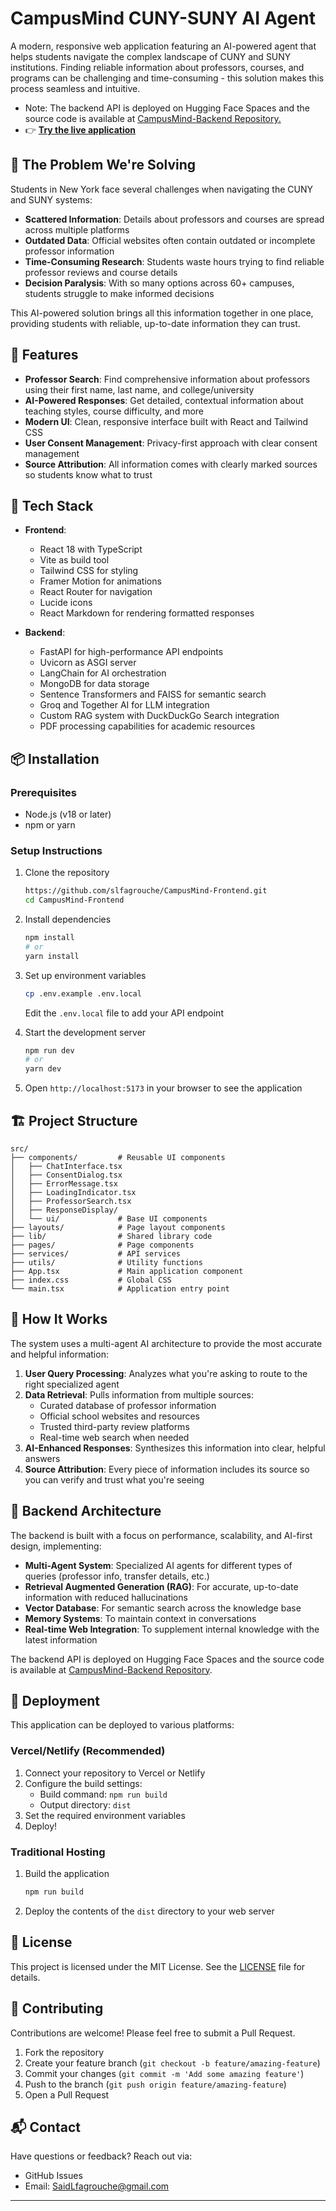 # CampusMind CUNY-SUNY AI Agent

A modern, responsive web application featuring an AI-powered agent that helps students navigate the complex landscape of CUNY and SUNY institutions. Finding reliable information about professors, courses, and programs can be challenging and time-consuming - this solution makes this process seamless and intuitive.
- Note: The backend API is deployed on Hugging Face Spaces and the source code is available at [CampusMind-Backend Repository.](https://github.com/slfagrouche/CampusMind-Backend)
- 👉 **[Try the live application](https://edumind-cuny-suny-ai-agent.vercel.app/)**

## 🎯 The Problem We're Solving

Students in New York face several challenges when navigating the CUNY and SUNY systems:

- **Scattered Information**: Details about professors and courses are spread across multiple platforms
- **Outdated Data**: Official websites often contain outdated or incomplete professor information
- **Time-Consuming Research**: Students waste hours trying to find reliable professor reviews and course details
- **Decision Paralysis**: With so many options across 60+ campuses, students struggle to make informed decisions

This AI-powered solution brings all this information together in one place, providing students with reliable, up-to-date information they can trust.

## 🚀 Features

- **Professor Search**: Find comprehensive information about professors using their first name, last name, and college/university
- **AI-Powered Responses**: Get detailed, contextual information about teaching styles, course difficulty, and more
- **Modern UI**: Clean, responsive interface built with React and Tailwind CSS
- **User Consent Management**: Privacy-first approach with clear consent management
- **Source Attribution**: All information comes with clearly marked sources so students know what to trust

## 🔧 Tech Stack

- **Frontend**: 
  - React 18 with TypeScript
  - Vite as build tool
  - Tailwind CSS for styling
  - Framer Motion for animations
  - React Router for navigation
  - Lucide icons
  - React Markdown for rendering formatted responses

- **Backend**: 
  - FastAPI for high-performance API endpoints
  - Uvicorn as ASGI server
  - LangChain for AI orchestration
  - MongoDB for data storage
  - Sentence Transformers and FAISS for semantic search
  - Groq and Together AI for LLM integration
  - Custom RAG system with DuckDuckGo Search integration
  - PDF processing capabilities for academic resources

## 📦 Installation

### Prerequisites

- Node.js (v18 or later)
- npm or yarn

### Setup Instructions

1. Clone the repository
   ```bash
   https://github.com/slfagrouche/CampusMind-Frontend.git
   cd CampusMind-Frontend
   ```

2. Install dependencies
   ```bash
   npm install
   # or
   yarn install
   ```

3. Set up environment variables
   ```bash
   cp .env.example .env.local
   ```
   Edit the `.env.local` file to add your API endpoint

4. Start the development server
   ```bash
   npm run dev
   # or
   yarn dev
   ```

5. Open `http://localhost:5173` in your browser to see the application

## 🏗️ Project Structure

```
src/
├── components/         # Reusable UI components
│   ├── ChatInterface.tsx
│   ├── ConsentDialog.tsx
│   ├── ErrorMessage.tsx
│   ├── LoadingIndicator.tsx
│   ├── ProfessorSearch.tsx
│   ├── ResponseDisplay/
│   └── ui/             # Base UI components
├── layouts/            # Page layout components
├── lib/                # Shared library code
├── pages/              # Page components
├── services/           # API services
├── utils/              # Utility functions
├── App.tsx             # Main application component
├── index.css           # Global CSS
└── main.tsx            # Application entry point
```

## 🔄 How It Works

The system uses a multi-agent AI architecture to provide the most accurate and helpful information:

1. **User Query Processing**: Analyzes what you're asking to route to the right specialized agent
2. **Data Retrieval**: Pulls information from multiple sources:
   - Curated database of professor information
   - Official school websites and resources
   - Trusted third-party review platforms
   - Real-time web search when needed
3. **AI-Enhanced Responses**: Synthesizes this information into clear, helpful answers
4. **Source Attribution**: Every piece of information includes its source so you can verify and trust what you're seeing

## 🧠 Backend Architecture

The backend is built with a focus on performance, scalability, and AI-first design, implementing:

- **Multi-Agent System**: Specialized AI agents for different types of queries (professor info, transfer details, etc.)
- **Retrieval Augmented Generation (RAG)**: For accurate, up-to-date information with reduced hallucinations
- **Vector Database**: For semantic search across the knowledge base
- **Memory Systems**: To maintain context in conversations
- **Real-time Web Integration**: To supplement internal knowledge with the latest information

The backend API is deployed on Hugging Face Spaces and the source code is available at [CampusMind-Backend Repository](https://github.com/slfagrouche/CampusMind-Backend).

## 🚀 Deployment

This application can be deployed to various platforms:

### Vercel/Netlify (Recommended)

1. Connect your repository to Vercel or Netlify
2. Configure the build settings:
   - Build command: `npm run build`
   - Output directory: `dist`
3. Set the required environment variables
4. Deploy!

### Traditional Hosting

1. Build the application
   ```bash
   npm run build
   ```
2. Deploy the contents of the `dist` directory to your web server

## 📝 License

This project is licensed under the MIT License. See the [LICENSE](LICENSE) file for details.

## 🤝 Contributing

Contributions are welcome! Please feel free to submit a Pull Request.

1. Fork the repository
2. Create your feature branch (`git checkout -b feature/amazing-feature`)
3. Commit your changes (`git commit -m 'Add some amazing feature'`)
4. Push to the branch (`git push origin feature/amazing-feature`)
5. Open a Pull Request

## 📬 Contact

Have questions or feedback? Reach out via:
- GitHub Issues 
- Email: SaidLfagrouche@gmail.com

---
